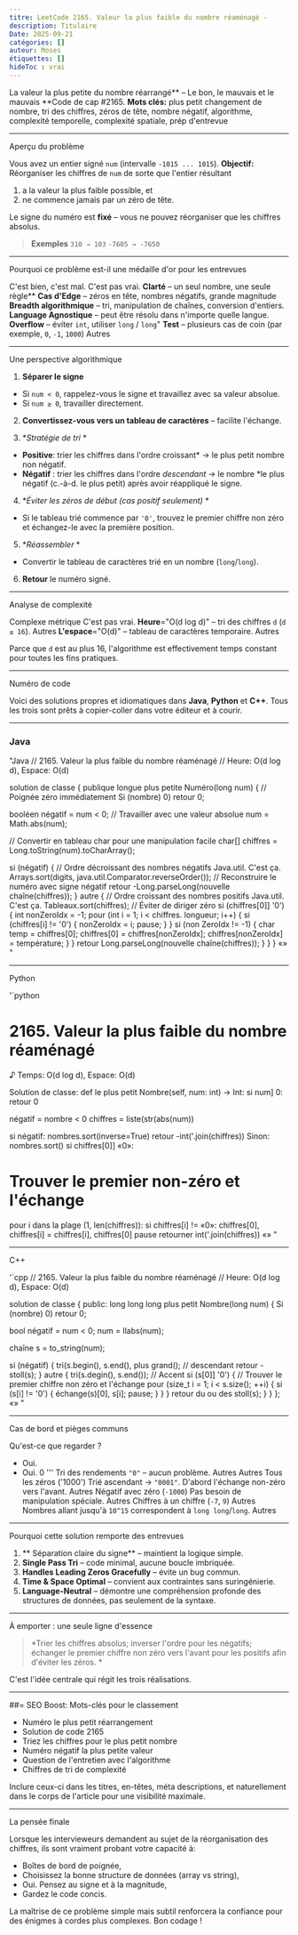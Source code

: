 ```yaml
---
titre: LeetCode 2165. Valeur la plus faible du nombre réaménagé -
description: Titulaire
Date: 2025-09-21
catégories: []
auteur: Moses
étiquettes: []
hideToc : vrai
---
```

La valeur la plus petite du nombre réarrangé** – Le bon, le mauvais et le mauvais
**Code de cap #2165.
**Mots clés:** plus petit changement de nombre, tri des chiffres, zéros de tête, nombre négatif, algorithme, complexité temporelle, complexité spatiale, prép d'entrevue

---

Aperçu du problème

Vous avez un entier signé `num` (intervalle `-1015 ... 1015`).
**Objectif:** Réorganiser les chiffres de `num` de sorte que l'entier résultant

1. a la valeur la plus faible possible, et
2. ne commence jamais par un zéro de tête.

Le signe du numéro est **fixé** – vous ne pouvez réorganiser que les chiffres absolus.

> **Exemples**
> `310 → 103`
> `-7605 → -7650`

---

Pourquoi ce problème est-il une médaille d'or pour les entrevues

C'est bien, c'est mal.
C'est pas vrai.
**Clarté** – un seul nombre, une seule règle** **Cas d'Edge** – zéros en tête, nombres négatifs, grande magnitude
**Breadth algorithmique** – tri, manipulation de chaînes, conversion d'entiers.
**Language Agnostique** – peut être résolu dans n'importe quelle langue. **Overflow** – éviter `int`, utiliser `long` / `long`" **Test** – plusieurs cas de coin (par exemple, `0`, `-1`, `1000`) Autres

---

Une perspective algorithmique

1. **Séparer le signe**
* Si `num < 0`, rappelez-vous le signe et travaillez avec sa valeur absolue.
* Si `num ≥ 0`, travailler directement.

2. **Convertissez-vous vers un tableau de caractères** – facilite l'échange.

3. **Stratégie de tri* *
* **Positive**: trier les chiffres dans l'ordre croissant* → le plus petit nombre non négatif.
* **Négatif** : trier les chiffres dans l'ordre *descendant* → le nombre *le plus négatif (c.-à-d. le plus petit) après avoir réappliqué le signe.

4. **Éviter les zéros de début (cas positif seulement)* *
* Si le tableau trié commence par `'0'`, trouvez le premier chiffre non zéro et échangez-le avec la première position.

5. **Réassembler* *
* Convertir le tableau de caractères trié en un nombre (`long`/`long`).

6. **Retour** le numéro signé.

---

Analyse de complexité

Complexe métrique
C'est pas vrai.
**Heure**="O(d log d)" – tri des chiffres `d` (`d ≤ 16`). Autres
**L'espace**="O(d)" – tableau de caractères temporaire. Autres

Parce que `d` est au plus 16, l'algorithme est effectivement temps constant pour toutes les fins pratiques.

---

Numéro de code

Voici des solutions propres et idiomatiques dans **Java**, **Python** et **C++**.
Tous les trois sont prêts à copier-coller dans votre éditeur et à courir.

---

### Java

"Java
// 2165. Valeur la plus faible du nombre réaménagé
// Heure: O(d log d), Espace: O(d)

solution de classe {
publique longue plus petite Numéro(long num) {
// Poignée zéro immédiatement
Si (nombre) 0) retour 0;

booléen négatif = num < 0;
// Travailler avec une valeur absolue
num = Math.abs(num);

// Convertir en tableau char pour une manipulation facile
char[] chiffres = Long.toString(num).toCharArray();

si (négatif) {
// Ordre décroissant des nombres négatifs
Java.util. C'est ça. Arrays.sort(digits, java.util.Comparator.reverseOrder());
// Reconstruire le numéro avec signe négatif
retour -Long.parseLong(nouvelle chaîne(chiffres));
} autre {
// Ordre croissant des nombres positifs
Java.util. C'est ça. Tableaux.sort(chiffres);
// Éviter de diriger zéro
si (chiffres[0]] '0') {
int nonZeroIdx = -1;
pour (int i = 1; i < chiffres. longueur; i++) {
si (chiffres[i] != '0') {
nonZeroIdx = i;
pause;
}
}
si (non ZeroIdx != -1) {
char temp = chiffres[0];
chiffres[0] = chiffres[nonZeroIdx];
chiffres[nonZeroIdx] = température;
}
}
retour Long.parseLong(nouvelle chaîne(chiffres));
}
}
}
«» "

---

Python

'`python
# 2165. Valeur la plus faible du nombre réaménagé
♪ Temps: O(d log d), Espace: O(d)

Solution de classe:
def le plus petit Nombre(self, num: int) -> Int:
si num] 0:
retour 0

négatif = nombre < 0
chiffres = liste(str(abs(num))

si négatif:
nombres.sort(inverse=True)
retour -int('.join(chiffres))
Sinon:
nombres.sort()
si chiffres[0]] «0»:
# Trouver le premier non-zéro et l'échange
pour i dans la plage (1, len(chiffres)):
si chiffres[i] != «0»:
chiffres[0], chiffres[i] = chiffres[i], chiffres[0]
pause
retourner int('.join(chiffres))
«» "

---

C++

'`cpp
// 2165. Valeur la plus faible du nombre réaménagé
// Heure: O(d log d), Espace: O(d)

solution de classe {
public:
long long long plus petit Nombre(long num) {
Si (nombre) 0) retour 0;

bool négatif = num < 0;
num = llabs(num);

chaîne s = to_string(num);

si (négatif) {
tri(s.begin(), s.end(), plus grand<char>(); // descendant
retour -stoll(s);
} autre {
tri(s.degin(), s.end()); // Accent
si (s[0]] '0') {
// Trouver le premier chiffre non zéro et l'échange
pour (size_t i = 1; i < s.size(); ++i) {
si (s[i] != '0') {
échange(s)[0], s[i];
pause;
}
}
}
retour du ou des stoll(s);
}
}
};
«» "

---

Cas de bord et pièges communs

Qu'est-ce que regarder ?
- Oui.
- Oui. 0 ''' Tri des rendements `"0"` – aucun problème. Autres
Autres Tous les zéros ('1000') Trié ascendant → `"0001"`. D'abord l'échange non-zéro vers l'avant. Autres
Négatif avec zéro (`-1000`) Pas besoin de manipulation spéciale. Autres
Chiffres à un chiffre (`-7`, `9`) Autres
Nombres allant jusqu'à `10^15` correspondent à `long long`/`long`. Autres

---

Pourquoi cette solution remporte des entrevues

1. ** Séparation claire du signe** – maintient la logique simple.
2. **Single Pass Tri** – code minimal, aucune boucle imbriquée.
3. **Handles Leading Zeros Gracefully** – évite un bug commun.
4. **Time & Space Optimal** – convient aux contraintes sans suringénierie.
5. **Language-Neutral** – démontre une compréhension profonde des structures de données, pas seulement de la syntaxe.

---

À emporter : une seule ligne d'essence

> *Trier les chiffres absolus; inverser l'ordre pour les négatifs; échanger le premier chiffre non zéro vers l'avant pour les positifs afin d'éviter les zéros. *

C'est l'idée centrale qui régit les trois réalisations.

---

##= SEO Boost: Mots-clés pour le classement

- Numéro le plus petit réarrangement
- Solution de code 2165
- Triez les chiffres pour le plus petit nombre
- Numéro négatif la plus petite valeur
- Question de l'entretien avec l'algorithme
- Chiffres de tri de complexité

Inclure ceux-ci dans les titres, en-têtes, méta descriptions, et naturellement dans le corps de l'article pour une visibilité maximale.

---

La pensée finale

Lorsque les intervieweurs demandent au sujet de la réorganisation des chiffres, ils sont vraiment probant votre capacité à:

- Boîtes de bord de poignée,
- Choisissez la bonne structure de données (array vs string),
- Oui. Pensez au signe et à la magnitude,
- Gardez le code concis.

La maîtrise de ce problème simple mais subtil renforcera la confiance pour des énigmes à cordes plus complexes. Bon codage !
